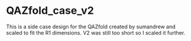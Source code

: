 # QAZfold_case_v2
This is a side case design for the QAZfold created by sumandrew and scaled to fit the R1 dimensions.
V2 was still too short so I scaled it further.
